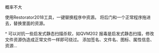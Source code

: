 概率不大

使用Restorator2018工具，一键替换程序中资源。
将后门和一个正常程序拖进去，替换里面的资源。

^
可以对抗一些启发式静态扫描杀软，如QVM202 报毒是启发式静态扫描，修改文件资源伪造成正常文件一样即可绕过。
添加签名、文件名、图标、属性信息、资源...